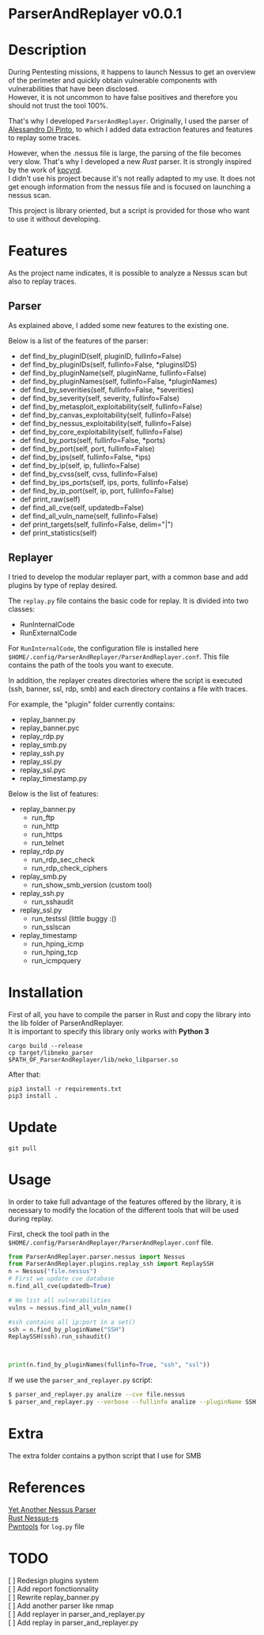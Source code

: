 # ParserAndReplayer v0.0.1
# Description
During Pentesting missions, it happens to launch Nessus to get an overview of the perimeter and quickly obtain vulnerable components with vulnerabilities that have been disclosed.   
However, it is not uncommon to have false positives and therefore you should not trust the tool 100%.

That's why I developed `ParserAndReplayer`. Originally, I used the parser of [Alessandro Di Pinto](https://github.com/adipinto/yet-another-nessus-parser), to which I added data extraction features and features to replay some traces.

However, when the .nessus file is large, the parsing of the file becomes very slow. That's why I developed a new *Rust* parser. It is strongly inspired by the work of [kpcyrd](https://github.com/kpcyrd/nessus-rs).   
I didn't use his project because it's not really adapted to my use. It does not get enough information from the nessus file and is focused on launching a nessus scan. 


This project is library oriented, but a script is provided for those who want to use it without developing. 

# Features
As the project name indicates, it is possible to analyze a Nessus scan but also to replay traces.

## Parser
As explained above, I added some new features to the existing one.

Below is a list of the features of the parser:
* def find_by_pluginID(self, pluginID, fullinfo=False)
* def find_by_pluginIDs(self, fullinfo=False, *pluginsIDS)
* def find_by_pluginName(self, pluginName, fullinfo=False)
* def find_by_pluginNames(self, fullinfo=False, *pluginNames)
* def find_by_severities(self, fullinfo=False, *severities)
* def find_by_severity(self, severity, fullinfo=False)
* def find_by_metasploit_exploitability(self, fullinfo=False)
* def find_by_canvas_exploitability(self, fullinfo=False)
* def find_by_nessus_exploitability(self, fullinfo=False)
* def find_by_core_exploitability(self, fullinfo=False)
* def find_by_ports(self, fullinfo=False, *ports)
* def find_by_port(self, port, fullinfo=False)
* def find_by_ips(self, fullinfo=False, *ips)
* def find_by_ip(self, ip, fullinfo=False)
* def find_by_cvss(self, cvss, fullinfo=False)
* def find_by_ips_ports(self, ips, ports, fullinfo=False)
* def find_by_ip_port(self, ip, port, fullinfo=False)
* def print_raw(self)
* def find_all_cve(self, updatedb=False)
* def find_all_vuln_name(self, fullinfo=False)
* def print_targets(self, fullinfo=False, delim="|")
* def print_statistics(self)

## Replayer
I tried to develop the modular replayer part, with a common base and add plugins by type of replay desired.

The `replay.py` file contains the basic code for replay. It is divided into two classes:
* RunInternalCode
* RunExternalCode

For `RunInternalCode`, the configuration file is installed here `$HOME/.config/ParserAndReplayer/ParserAndReplayer.conf`. This file contains the path of the tools you want to execute.


In addition, the replayer creates directories where the script is executed (ssh, banner, ssl, rdp, smb) and each directory contains a file with traces.

For example, the "plugin" folder currently contains:
* replay_banner.py
* replay_banner.pyc
* replay_rdp.py
* replay_smb.py
* replay_ssh.py
* replay_ssl.py
* replay_ssl.pyc
* replay_timestamp.py

Below is the list of features:
* replay_banner.py
    * run_ftp
    * run_http
    * run_https
    * run_telnet
* replay_rdp.py
    * run_rdp_sec_check
    * run_rdp_check_ciphers
* replay_smb.py
    * run_show_smb_version (custom tool)
* replay_ssh.py
    * run_sshaudit
* replay_ssl.py
    * run_testssl (little buggy :()
    * run_sslscan
* replay_timestamp
    * run_hping_icmp
    * run_hping_tcp
    * run_icmpquery

# Installation
First of all, you have to compile the parser in Rust and copy the library into the lib folder of ParserAndReplayer.  
It is important to specify this library only works with **Python 3** 
```
cargo build --release
cp target/libneko_parser $PATH_OF_ParserAndReplayer/lib/neko_libparser.so
```

After that:
```
pip3 install -r requirements.txt
pip3 install .
```

# Update

```
git pull
```

# Usage
In order to take full advantage of the features offered by the library, it is necessary to modify the location of the different tools that will be used during replay.  
  
First, check the tool path in the `$HOME/.config/ParserAndReplayer/ParserAndReplayer.conf` file.

```python
from ParserAndReplayer.parser.nessus import Nessus
from ParserAndReplayer.plugins.replay_ssh import ReplaySSH
n = Nessus("file.nessus")
# First we update cve database
n.find_all_cve(updatedb=True)

# We list all vulnerabilities
vulns = nessus.find_all_vuln_name()

#ssh contains all ip:port in a set()
ssh = n.find_by_pluginName("SSH")
ReplaySSH(ssh).run_sshaudit()



print(n.find_by_pluginNames(fullinfo=True, "ssh", "ssl"))
```

If we use the `parser_and_replayer.py` script:
```bash
$ parser_and_replayer.py analize --cve file.nessus
$ parser_and_replayer.py --verbose --fullinfo analize --pluginName SSH RDP file.nessus
```

# Extra
The extra folder contains a python script that I use for SMB

# References
[Yet Another Nessus Parser](https://github.com/adipinto/yet-another-nessus-parser)  
[Rust Nessus-rs](https://github.com/kpcyrd/nessus-rs)  
[Pwntools](https://github.com/Gallopsled/pwntools) for `log.py` file

# TODO
[ ] Redesign plugins system  
[ ] Add report fonctionnality  
[ ] Rewrite replay_banner.py  
[ ] Add another parser like nmap  
[ ] Add replayer in parser_and_replayer.py  
[ ] Add replay in parser_and_replayer.py
